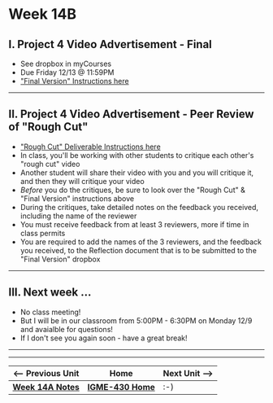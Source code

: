 # Week 14B

## I. Project 4 Video Advertisement - Final
- See dropbox in myCourses
- Due Friday 12/13 @ 11:59PM
- ["Final Version" Instructions here](https://docs.google.com/document/d/1OqtnPnlhryiWUsX4-U04baMLN5suB4B70udGzZ5o08U/edit?usp=sharing)

---

## II. Project 4 Video Advertisement - Peer Review of "Rough Cut"
- ["Rough Cut" Deliverable Instructions here](https://docs.google.com/document/d/1T1-9-pM7ewtfgdOjSMhdqrpZGdbkXzUXV1chF-aW5Qs/edit?usp=sharing)
- In class, you'll be working with other students to critique each other's "rough cut" video
- Another student will share their video with you and you will critique it, and then they will critique your video
- *Before* you do the critiques, be sure to look over the "Rough Cut" & "Final Version" instructions above
- During the critiques, take detailed notes on the feedback you received, including the name of the reviewer
- You must receive feedback from at least 3 reviewers, more if time in class permits
- You are required to add the names of the 3 reviewers, and the feedback you received, to the Reflection document that is to be submitted to the "Final Version" dropbox

---

## III. Next week ...
- No class meeting!
- But I will be in our classroom from 5:00PM - 6:30PM on Monday 12/9 and avaialble for questions!
- If I don't see you again soon - have a great break!

---
---

| <-- Previous Unit | Home | Next Unit -->
| --- | --- | --- 
|  [**Week 14A Notes**](14A.md)  |  [**IGME-430 Home**](../) | :-)
